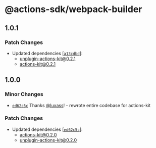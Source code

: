 # @actions-sdk/webpack-builder

## 1.0.1

### Patch Changes

- Updated dependencies [[`a13cdbd`](https://github.com/luxass/actions-kit/commit/a13cdbd702cb5499dd5d08c47fd69b7ef1afaa90)]:
  - unplugin-actions-kit@0.2.1
  - actions-kit@0.2.1

## 1.0.0

### Minor Changes

- [`ed62c5c`](https://github.com/luxass/actions-kit/commit/ed62c5c7755ae589636ba1aca5ac11896ca09283) Thanks [@luxass](https://github.com/luxass)! - rewrote entire codebase for actions-kit

### Patch Changes

- Updated dependencies [[`ed62c5c`](https://github.com/luxass/actions-kit/commit/ed62c5c7755ae589636ba1aca5ac11896ca09283)]:
  - actions-kit@0.2.0
  - unplugin-actions-kit@0.2.0
